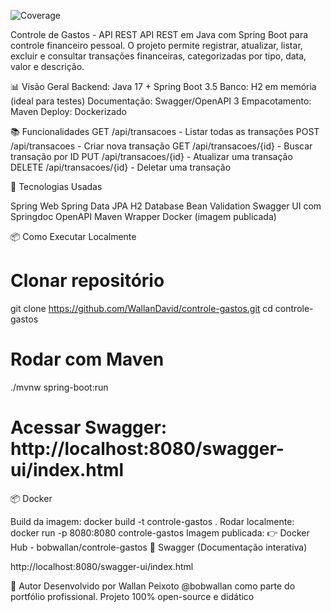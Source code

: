 ![Coverage](https://img.shields.io/badge/Coverage-4%25-red)

Controle de Gastos - API REST
API REST em Java com Spring Boot para controle financeiro pessoal. O projeto permite registrar, atualizar, listar, excluir e consultar transações financeiras, categorizadas por tipo, data, valor e descrição.

📊 Visão Geral
Backend: Java 17 + Spring Boot 3.5
Banco: H2 em memória (ideal para testes)
Documentação: Swagger/OpenAPI 3
Empacotamento: Maven
Deploy: Dockerizado

📚 Funcionalidades
GET /api/transacoes - Listar todas as transações
POST /api/transacoes - Criar nova transação
GET /api/transacoes/{id} - Buscar transação por ID
PUT /api/transacoes/{id} - Atualizar uma transação
DELETE /api/transacoes/{id} - Deletar uma transação

🔧 Tecnologias Usadas

Spring Web
Spring Data JPA
H2 Database
Bean Validation
Swagger UI com Springdoc OpenAPI
Maven Wrapper
Docker (imagem publicada)

📦 Como Executar Localmente

# Clonar repositório
git clone https://github.com/WallanDavid/controle-gastos.git
cd controle-gastos

# Rodar com Maven
./mvnw spring-boot:run

# Acessar Swagger: http://localhost:8080/swagger-ui/index.html

📦 Docker

Build da imagem:
docker build -t controle-gastos .
Rodar localmente:
docker run -p 8080:8080 controle-gastos
Imagem publicada:
👉 Docker Hub - bobwallan/controle-gastos
📄 Swagger (Documentação interativa)

http://localhost:8080/swagger-ui/index.html

💼 Autor
Desenvolvido por Wallan Peixoto @bobwallan como parte do portfólio profissional. Projeto 100% open-source e didático

